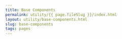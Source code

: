 ```yaml
---
title: Base Components
permalink: utility/{{ page.fileSlug }}/index.html
layout: utility/base-components.html
slug: base-components
tags: pages
---
```



